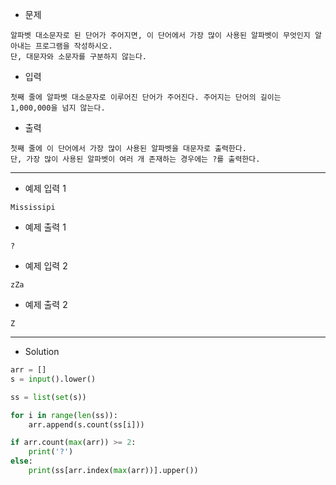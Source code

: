 - 문제

```
알파벳 대소문자로 된 단어가 주어지면, 이 단어에서 가장 많이 사용된 알파벳이 무엇인지 알아내는 프로그램을 작성하시오.
단, 대문자와 소문자를 구분하지 않는다.
```

- 입력

```
첫째 줄에 알파벳 대소문자로 이루어진 단어가 주어진다. 주어지는 단어의 길이는 1,000,000을 넘지 않는다.
```

- 출력

```
첫째 줄에 이 단어에서 가장 많이 사용된 알파벳을 대문자로 출력한다.
단, 가장 많이 사용된 알파벳이 여러 개 존재하는 경우에는 ?를 출력한다.
```

---

- 예제 입력 1 

```
Mississipi
```

- 예제 출력 1 

```
?
```

- 예제 입력 2 

```
zZa
```

- 예제 출력 2 

```
Z
```

---

- Solution

```py
arr = []
s = input().lower()

ss = list(set(s))

for i in range(len(ss)):
    arr.append(s.count(ss[i]))

if arr.count(max(arr)) >= 2:
    print('?')
else:
    print(ss[arr.index(max(arr))].upper())
```
